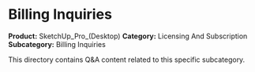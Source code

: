 # Billing Inquiries

**Product:** SketchUp_Pro_(Desktop)
**Category:** Licensing And Subscription
**Subcategory:** Billing Inquiries

This directory contains Q&A content related to this specific subcategory.
